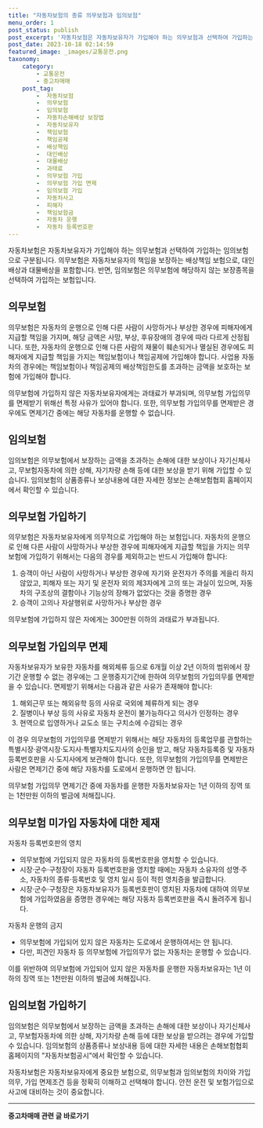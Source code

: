 ```yaml
---
title: "자동차보험의 종류 의무보험과 임의보험"
menu_order: 1
post_status: publish
post_excerpt: '자동차보험은 자동차보유자가 가입해야 하는 의무보험과 선택하여 가입하는 임의보험으로 구분됩니다. 의무보험은 자동차보유자의 책임을 보장하는 배상책임 보험으로, 대인배상과 대물배상을 포함합니다. 반면, 임의보험은 의무보험에 해당하지 않는 보장종목을 선택하여 가입하는 보험입니다.'
post_date: 2023-10-18 02:14:59
featured_image: _images/교통운전.png
taxonomy:
    category:
        - 교통운전
        - 중고차매매
    post_tag:
        -  자동차보험
        -  의무보험
        -  임의보험
        -  자동차손해배상 보장법
        -  자동차보유자
        -  책임보험
        -  책임공제
        -  배상책임
        -  대인배상
        -  대물배상
        -  과태료
        -  의무보험 가입
        -  의무보험 가입 면제
        -  임의보험 가입
        -  자동차사고
        -  피해자
        -  책임보험금
        -  자동차 운행
        -  자동차 등록번호판
---
```



자동차보험은 자동차보유자가 가입해야 하는 의무보험과 선택하여 가입하는 임의보험으로 구분됩니다. 의무보험은 자동차보유자의 책임을 보장하는 배상책임 보험으로, 대인배상과 대물배상을 포함합니다. 반면, 임의보험은 의무보험에 해당하지 않는 보장종목을 선택하여 가입하는 보험입니다.

## 의무보험

의무보험은 자동차의 운행으로 인해 다른 사람이 사망하거나 부상한 경우에 피해자에게 지급할 책임을 가지며, 해당 금액은 사망, 부상, 후유장애의 경우에 따라 다르게 산정됩니다. 또한, 자동차의 운행으로 인해 다른 사람의 재물이 훼손되거나 멸실된 경우에도 피해자에게 지급할 책임을 가지는 책임보험이나 책임공제에 가입해야 합니다. 사업용 자동차의 경우에는 책임보험이나 책임공제의 배상책임한도를 초과하는 금액을 보호하는 보험에 가입해야 합니다.

의무보험에 가입하지 않은 자동차보유자에게는 과태료가 부과되며, 의무보험 가입의무를 면제받기 위해선 특정 사유가 있어야 합니다. 또한, 의무보험 가입의무를 면제받은 경우에도 면제기간 중에는 해당 자동차를 운행할 수 없습니다.

## 임의보험

임의보험은 의무보험에서 보장하는 금액을 초과하는 손해에 대한 보상이나 자기신체사고, 무보험자동차에 의한 상해, 자기차량 손해 등에 대한 보상을 받기 위해 가입할 수 있습니다. 임의보험의 상품종류나 보상내용에 대한 자세한 정보는 손해보험협회 홈페이지에서 확인할 수 있습니다.

## 의무보험 가입하기

의무보험은 자동차보유자에게 의무적으로 가입해야 하는 보험입니다. 자동차의 운행으로 인해 다른 사람이 사망하거나 부상한 경우에 피해자에게 지급할 책임을 가지는 의무보험에 가입하기 위해서는 다음의 경우를 제외하고는 반드시 가입해야 합니다:

1. 승객이 아닌 사람이 사망하거나 부상한 경우에 자기와 운전자가 주의를 게을리 하지 않았고, 피해자 또는 자기 및 운전자 외의 제3자에게 고의 또는 과실이 있으며, 자동차의 구조상의 결함이나 기능상의 장해가 없었다는 것을 증명한 경우
2. 승객이 고의나 자살행위로 사망하거나 부상한 경우

의무보험에 가입하지 않은 자에게는 300만원 이하의 과태료가 부과됩니다.

## 의무보험 가입의무 면제

자동차보유자가 보유한 자동차를 해외체류 등으로 6개월 이상 2년 이하의 범위에서 장기간 운행할 수 없는 경우에는 그 운행중지기간에 한하여 의무보험의 가입의무를 면제받을 수 있습니다. 면제받기 위해서는 다음과 같은 사유가 존재해야 합니다:

1. 해외근무 또는 해외유학 등의 사유로 국외에 체류하게 되는 경우
2. 질병이나 부상 등의 사유로 자동차 운전이 불가능하다고 의사가 인정하는 경우
3. 현역으로 입영하거나 교도소 또는 구치소에 수감되는 경우

이 경우 의무보험의 가입의무를 면제받기 위해서는 해당 자동차의 등록업무를 관할하는 특별시장·광역시장·도지사·특별자치도지사의 승인을 받고, 해당 자동차등록증 및 자동차등록번호판을 시·도지사에게 보관해야 합니다. 또한, 의무보험의 가입의무를 면제받은 사람은 면제기간 중에 해당 자동차를 도로에서 운행하면 안 됩니다.

의무보험 가입의무 면제기간 중에 자동차를 운행한 자동차보유자는 1년 이하의 징역 또는 1천만원 이하의 벌금에 처해집니다.

## 의무보험 미가입 자동차에 대한 제재

자동차 등록번호판의 영치
- 의무보험에 가입되지 않은 자동차의 등록번호판을 영치할 수 있습니다.
- 시장·군수·구청장이 자동차 등록번호판을 영치할 때에는 자동차 소유자의 성명·주소, 자동차의 종류·등록번호 및 영치 일시 등이 적힌 영치증을 발급합니다.
- 시장·군수·구청장은 자동차보유자가 등록번호판이 영치된 자동차에 대하여 의무보험에 가입하였음을 증명한 경우에는 해당 자동차 등록번호판을 즉시 돌려주게 됩니다.

자동차 운행의 금지
- 의무보험에 가입되어 있지 않은 자동차는 도로에서 운행하여서는 안 됩니다.
- 다만, 피견인 자동차 등 의무보험에 가입의무가 없는 자동차는 운행할 수 있습니다.

이를 위반하여 의무보험에 가입되어 있지 않은 자동차를 운행한 자동차보유자는 1년 이하의 징역 또는 1천만원 이하의 벌금에 처해집니다.

## 임의보험 가입하기

임의보험은 의무보험에서 보장하는 금액을 초과하는 손해에 대한 보상이나 자기신체사고, 무보험자동차에 의한 상해, 자기차량 손해 등에 대한 보상을 받으려는 경우에 가입할 수 있습니다. 임의보험의 상품종류나 보상내용 등에 대한 자세한 내용은 손해보험협회 홈페이지의 "자동차보험공시"에서 확인할 수 있습니다.

자동차보험은 자동차보유자에게 중요한 보험으로, 의무보험과 임의보험의 차이와 가입의무, 가입 면제조건 등을 정확히 이해하고 선택해야 합니다. 안전 운전 및 보험가입으로 사고에 대비하는 것이 중요합니다.

<!-- wp:separator -->
<hr class="wp-block-separator has-alpha-channel-opacity"/>
<!-- /wp:separator -->

<!-- wp:group {"backgroundColor":"base","layout":{"type":"constrained"}} -->
<div class="wp-block-group has-base-background-color has-background"><!-- wp:paragraph {"align":"center","fontSize":"medium"} -->
<p class="has-text-align-center has-large-font-size"><strong>중고차매매 관련 글 바로가기</strong></p>
<!-- /wp:paragraph -->


<!-- wp:latest-posts
{"categories":[{"id":1891,"count":19,"description":"","link":"https://uknowlaw.com/category/%ec%a4%91%ea%b3%a0%ec%b0%a8%eb%a7%a4%eb%a7%a4/","name":"중고차매매","slug":"중고차매매","taxonomy":"category","parent":0,"meta":[],"_links":{"self":[{"href":"https://uknowlaw.com/wp-json/wp/v2/categories/1891"}],"collection":[{"href":"https://uknowlaw.com/wp-json/wp/v2/categories"}],"about":[{"href":"https://uknowlaw.com/wp-json/wp/v2/taxonomies/category"}],"wp:post_type":[{"href":"https://uknowlaw.com/wp-json/wp/v2/posts?categories=1891"}],"curies":[{"name":"wp","href":"https://api.w.org/{rel}","templated":true}]}}],"postsToShow":100,"excerptLength":28,"postLayout":"grid","columns":2,"featuredImageAlign":"left","featuredImageSizeSlug":"large","fontSize":16px} /--></div>
<!-- /wp:group -->